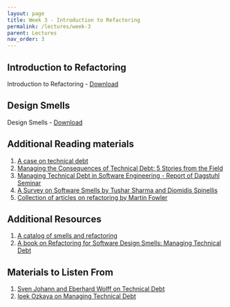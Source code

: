 ```yaml
---
layout: page
title: Week 3 - Introduction to Refactoring
permalink: /lectures/week-3
parent: Lectures
nav_order: 3
---
```


## Introduction to Refactoring 

Introduction to Refactoring - [Download](https://karthikv1392.github.io/cs6401_se/slides/L05_Intro_to_Refactoring.pdf)

## Design Smells 

Design Smells - [Download](https://karthikv1392.github.io/cs6401_se/slides/L06_Design_Smells.pdf)

## Additional Reading materials

1. [A case on technical debt](https://devops.com/southwest-technical-debt-richixbw/)
2. [Managing the Consequences of Technical Debt: 5 Stories from the Field](https://insights.sei.cmu.edu/blog/managing-the-consequences-of-technical-debt-5-stories-from-the-field/)
3. [Managing Technical Debt in Software Engineering - Report of Dagstuhl Seminar](https://drops.dagstuhl.de/opus/volltexte/2016/6693/pdf/dagrep_v006_i004_p110_s16162.pdf)
4. [A Survey on Software Smells by Tushar Sharma and Diomidis Spinellis ](https://www.sciencedirect.com/science/article/abs/pii/S0164121217303114)
5. [Collection of articles on refactoring by Martin Fowler](https://martinfowler.com/tags/refactoring.html)


## Additional Resources

1. [A catalog of smells and refactoring](https://refactoring.guru/)
2. [A book on Refactoring for Software Design Smells: Managing Technical Debt](https://www.amazon.in/Refactoring-Software-Design-Smells-Technical/dp/0128013974 )


## Materials to Listen From

1. [Sven Johann and Eberhard Wolff on Technical Debt](https://se-radio.net/2015/04/episode-224-sven-johann-and-eberhard-wolff-on-technical-debt/)
2. [Ipek Ozkaya on Managing Technical Debt](https://se-radio.net/2021/10/episode-481-ipek-ozkaya-on-managing-technical-debt/)